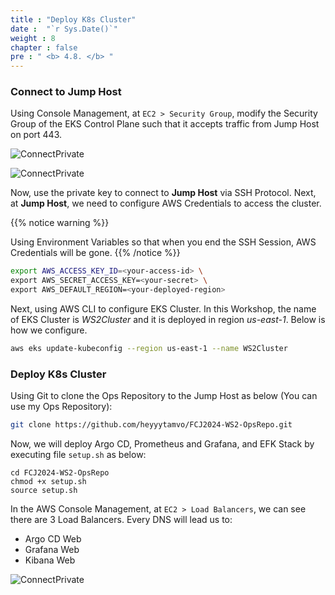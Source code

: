 ```yaml
---
title : "Deploy K8s Cluster"
date :  "`r Sys.Date()`" 
weight : 8 
chapter : false
pre : " <b> 4.8. </b> "
---
```


### Connect to Jump Host

Using Console Management, at `EC2 > Security Group`, modify the Security Group of the EKS Control Plane such that it accepts traffic from Jump Host on port 443.

![ConnectPrivate](/images/4-cicd/4.8-k8s/des.png)

![ConnectPrivate](/images/4-cicd/4.8-k8s/sg.png)


Now, use the private key to connect to **Jump Host** via SSH Protocol. Next, at **Jump Host**, we need to configure AWS Credentials to access the cluster.

{{% notice warning %}}

Using Environment Variables so that when you end the SSH Session, AWS Credentials will be gone.
{{% /notice %}}

```sh
export AWS_ACCESS_KEY_ID=<your-access-id> \
export AWS_SECRET_ACCESS_KEY=<your-secret> \
export AWS_DEFAULT_REGION=<your-deployed-region>
```

Next, using AWS CLI to configure EKS Cluster. In this Workshop, the name of EKS Cluster is *WS2Cluster* and it is deployed in region *us-east-1*. Below is how we configure.

```sh
aws eks update-kubeconfig --region us-east-1 --name WS2Cluster
```

### Deploy K8s Cluster


Using Git to clone the Ops Repository to the Jump Host as below (You can use my Ops Repository):

```sh
git clone https://github.com/heyyytamvo/FCJ2024-WS2-OpsRepo.git
```

Now, we will deploy Argo CD, Prometheus and Grafana, and EFK Stack by executing file `setup.sh` as below:

```
cd FCJ2024-WS2-OpsRepo
chmod +x setup.sh
source setup.sh
```

In the AWS Console Management, at `EC2 > Load Balancers`, we can see there are 3 Load Balancers. Every DNS will lead us to:

- Argo CD Web 
- Grafana Web
- Kibana Web

![ConnectPrivate](/images/4-cicd/4.8-k8s/3ELB.png)